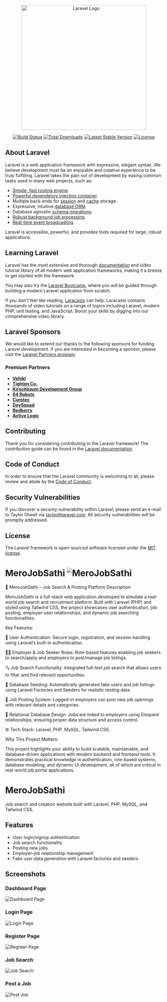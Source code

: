 <p align="center"><a href="https://laravel.com" target="_blank"><img src="https://raw.githubusercontent.com/laravel/art/master/logo-lockup/5%20SVG/2%20CMYK/1%20Full%20Color/laravel-logolockup-cmyk-red.svg" width="400" alt="Laravel Logo"></a></p>

<p align="center">
<a href="https://github.com/laravel/framework/actions"><img src="https://github.com/laravel/framework/workflows/tests/badge.svg" alt="Build Status"></a>
<a href="https://packagist.org/packages/laravel/framework"><img src="https://img.shields.io/packagist/dt/laravel/framework" alt="Total Downloads"></a>
<a href="https://packagist.org/packages/laravel/framework"><img src="https://img.shields.io/packagist/v/laravel/framework" alt="Latest Stable Version"></a>
<a href="https://packagist.org/packages/laravel/framework"><img src="https://img.shields.io/packagist/l/laravel/framework" alt="License"></a>
</p>

## About Laravel

Laravel is a web application framework with expressive, elegant syntax. We believe development must be an enjoyable and creative experience to be truly fulfilling. Laravel takes the pain out of development by easing common tasks used in many web projects, such as:

- [Simple, fast routing engine](https://laravel.com/docs/routing).
- [Powerful dependency injection container](https://laravel.com/docs/container).
- Multiple back-ends for [session](https://laravel.com/docs/session) and [cache](https://laravel.com/docs/cache) storage.
- Expressive, intuitive [database ORM](https://laravel.com/docs/eloquent).
- Database agnostic [schema migrations](https://laravel.com/docs/migrations).
- [Robust background job processing](https://laravel.com/docs/queues).
- [Real-time event broadcasting](https://laravel.com/docs/broadcasting).

Laravel is accessible, powerful, and provides tools required for large, robust applications.

## Learning Laravel

Laravel has the most extensive and thorough [documentation](https://laravel.com/docs) and video tutorial library of all modern web application frameworks, making it a breeze to get started with the framework.

You may also try the [Laravel Bootcamp](https://bootcamp.laravel.com), where you will be guided through building a modern Laravel application from scratch.

If you don't feel like reading, [Laracasts](https://laracasts.com) can help. Laracasts contains thousands of video tutorials on a range of topics including Laravel, modern PHP, unit testing, and JavaScript. Boost your skills by digging into our comprehensive video library.

## Laravel Sponsors

We would like to extend our thanks to the following sponsors for funding Laravel development. If you are interested in becoming a sponsor, please visit the [Laravel Partners program](https://partners.laravel.com).

### Premium Partners

- **[Vehikl](https://vehikl.com)**
- **[Tighten Co.](https://tighten.co)**
- **[Kirschbaum Development Group](https://kirschbaumdevelopment.com)**
- **[64 Robots](https://64robots.com)**
- **[Curotec](https://www.curotec.com/services/technologies/laravel)**
- **[DevSquad](https://devsquad.com/hire-laravel-developers)**
- **[Redberry](https://redberry.international/laravel-development)**
- **[Active Logic](https://activelogic.com)**

## Contributing

Thank you for considering contributing to the Laravel framework! The contribution guide can be found in the [Laravel documentation](https://laravel.com/docs/contributions).

## Code of Conduct

In order to ensure that the Laravel community is welcoming to all, please review and abide by the [Code of Conduct](https://laravel.com/docs/contributions#code-of-conduct).

## Security Vulnerabilities

If you discover a security vulnerability within Laravel, please send an e-mail to Taylor Otwell via [taylor@laravel.com](mailto:taylor@laravel.com). All security vulnerabilities will be promptly addressed.

## License

The Laravel framework is open-sourced software licensed under the [MIT license](https://opensource.org/licenses/MIT).

# MeroJobSathi ![MeroJobSathi](web/logo.png)


🚀 MeroJobSathi – Job Search & Posting Platform
Description:

MeroJobSathi is a full-stack web application developed to simulate a real-world job search and recruitment platform. Built with Laravel (PHP) and styled using Tailwind CSS, the project showcases user authentication, job posting, employer-user relationships, and dynamic job searching functionalities.

Key Features:

🔐 User Authentication: Secure login, registration, and session handling using Laravel’s built-in authentication.

🧑‍💼 Employer & Job Seeker Roles: Role-based features enabling job seekers to search/apply and employers to post/manage job listings.

🔍 Job Search Functionality: Integrated full-text job search that allows users to filter and find relevant opportunities.

🌱 Database Seeding: Automatically generated fake users and job listings using Laravel Factories and Seeders for realistic testing data.

📝 Job Posting System: Logged-in employers can post new job openings with relevant details and categories.

🔗 Relational Database Design: Jobs are linked to employers using Eloquent relationships, ensuring proper data structure and access control.

⚙️ Tech Stack: Laravel, PHP, MySQL, Tailwind CSS.

Why This Project Matters:

This project highlights your ability to build scalable, maintainable, and database-driven applications with modern backend and frontend tools. It demonstrates practical knowledge in authentication, role-based systems, database modeling, and dynamic UI development, all of which are critical in real-world job portal applications.

# MeroJobSathi

Job search and creation website built with Laravel, PHP, MySQL, and Tailwind CSS.

## Features
- User login/signup authentication
- Job search functionality
- Posting new jobs
- Employer-job relationship management
- Fake user data generation with Laravel factories and seeders

## Screenshots

### Dashboard Page
![Dashboard Page](web/dashboard.png)

### Login Page
![Login Page](web/login.png)

### Register Page
![Register Page](web/register.png)

### Job Search
![Job Search](web/main.png)

### Post a Job
![Post Job](web/jobpost.png)
